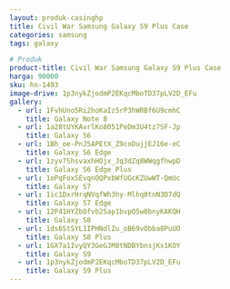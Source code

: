 ```yaml
---
layout: produk-casinghp
title: Civil War Samsung Galaxy S9 Plus Case
categories: samsung
tags: galaxy

# Produk
product-title: Civil War Samsung Galaxy S9 Plus Case
harga: 90000
sku: hn-1493
image-drive: 1p3nykZjodmP2EKqcMboTD37pLV2D_EFu
gallery:
  - url: 1FvhUno5Ri2hoKaIz5rP3hWRBf6U9cmhC
    title: Galaxy Note 8
  - url: 1a28tUYKAvrlKo8051PeDm3U4tz7SF-Jp
    title: Galaxy S6
  - url: 1Bh_oe-PnJ5APEtX_Z9coDujjEJ16e-eC
    title: Galaxy S6 Edge
  - url: 1zyv7ShsvaxhHOjx_Jq3dZq8WWqgfhwpD
    title: Galaxy S6 Edge Plus
  - url: 1oPqFoxSEvqnOQPxbWfUGcKZUwWT-QmUc
    title: Galaxy S7
  - url: 1ic1DxrHrqNVqfWh3hy-Mlhq0tnN3D7dQ
    title: Galaxy S7 Edge
  - url: 12P41HYZbOfvb2Sap1bvpO5w0bnyKAKQH
    title: Galaxy S8
  - url: 1ds6StSYL1IPHNdlZu_oB69vObba8PuUO
    title: Galaxy S8 Plus
  - url: 1GX7a1IvyQY3GeGJM8tNDBYbnsjKx1KOY
    title: Galaxy S9
  - url: 1p3nykZjodmP2EKqcMboTD37pLV2D_EFu
    title: Galaxy S9 Plus
---
```

